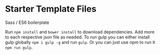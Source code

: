 # Starter Template Files

Sass / ES6 boilerplate

Run `npm install` and `bower install` to download dependencies.  Add more to each respective json file as needed.
To run gulp you can either install gulp globally `npm i gulp -g` and run `gulp`.
Or you can just use npm to run it `npm run gulp`.

